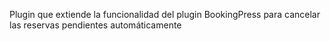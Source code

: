 Plugin que extiende la funcionalidad del plugin BookingPress para cancelar las reservas pendientes automáticamente